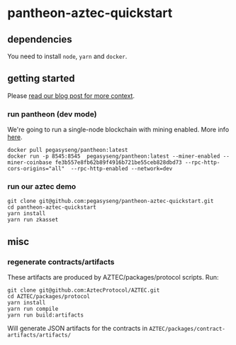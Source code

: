 # pantheon-aztec-quickstart

## dependencies

You need to install `node`, `yarn` and `docker`. 

## getting started

Please [read our blog post for more context](https://pegasys.tech).

### run pantheon (dev mode)

We're going to run a single-node blockchain with mining enabled. More info [here](https://docs.pantheon.pegasys.tech/en/stable/Getting-Started/Run-Docker-Image/).
```
docker pull pegasyseng/pantheon:latest
docker run -p 8545:8545  pegasyseng/pantheon:latest --miner-enabled --miner-coinbase fe3b557e8fb62b89f4916b721be55ceb828dbd73 --rpc-http-cors-origins="all"  --rpc-http-enabled --network=dev
```

### run our aztec demo

```
git clone git@github.com:pegasyseng/pantheon-aztec-quickstart.git
cd pantheon-aztec-quickstart
yarn install
yarn run zkasset
```


## misc

### regenerate contracts/artifacts

These artifacts are produced by AZTEC/packages/protocol scripts.
Run:
```
git clone git@github.com:AztecProtocol/AZTEC.git
cd AZTEC/packages/protocol
yarn install
yarn run compile
yarn run build:artifacts
```
Will generate JSON artifacts for the contracts in `AZTEC/packages/contract-artifacts/artifacts/`